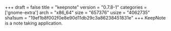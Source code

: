 +++
draft = false
title = "keepnote"
version = "0.7.8-1"
categories = ['gnome-extra']
arch = "x86_64"
size = "657376"
usize = "4062735"
sha1sum = "19ef1b8f002f0e8e90d11db29c3a86238451831e"
+++
KeepNote is a note taking application.